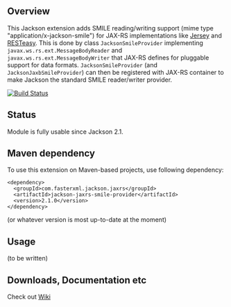 ## Overview

This Jackson extension adds SMILE reading/writing support (mime type "application/x-jackson-smile") for JAX-RS implementations like [Jersey](http://jersey.java.net/) and [RESTeasy](http://www.jboss.org/resteasy).
This is done by class `JacksonSmileProvider` implementing `javax.ws.rs.ext.MessageBodyReader` and `javax.ws.rs.ext.MessageBodyWriter` that JAX-RS defines for pluggable support for data formats. 
`JacksonSmileProvider` (and `JacksonJaxbSmileProvider`) can then be registered with JAX-RS container to make Jackson the standard SMILE reader/writer provider.

[![Build Status](https://fasterxml.ci.cloudbees.com/job/jackson-jaxrs-smile-provider-master/badge/icon)](https://fasterxml.ci.cloudbees.com/job/jackson-jaxrs-smile-provider-master/)

## Status

Module is fully usable since Jackson 2.1.

## Maven dependency

To use this extension on Maven-based projects, use following dependency:

    <dependency>
      <groupId>com.fasterxml.jackson.jaxrs</groupId>
      <artifactId>jackson-jaxrs-smile-provider</artifactId>
      <version>2.1.0</version>
    </dependency>

(or whatever version is most up-to-date at the moment)

## Usage

(to be written)

## Downloads, Documentation etc

Check out [Wiki](/FasterXML/jackson-jaxrs-smile-provider/wiki)

